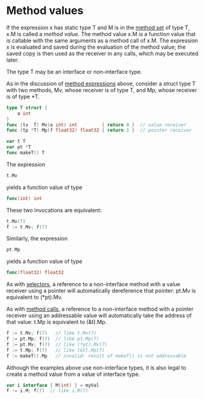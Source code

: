 # Method values

If the expression x has static type T and M is in the [method set](/Types/method_sets.html) of type T, x.M is called a *method value*. The method value x.M is a function value that is callable with the same arguments as a method call of x.M. The expression x is evaluated and saved during the evaluation of the method value; the saved copy is then used as the receiver in any calls, which may be executed later.

The type T may be an interface or non-interface type.

As in the discussion of [method expressions](/Expressions/method_expressions.html) above, consider a struct type T with two methods, Mv, whose receiver is of type T, and Mp, whose receiver is of type *T.

```go
type T struct {
	a int
}
func (tv  T) Mv(a int) int         { return 0 }  // value receiver
func (tp *T) Mp(f float32) float32 { return 1 }  // pointer receiver

var t T
var pt *T
func makeT() T
```

The expression

```go
t.Mv
```

yields a function value of type

```go
func(int) int
```

These two invocations are equivalent:

```go
t.Mv(7)
f := t.Mv; f(7)
```

Similarly, the expression

```go
pt.Mp
```

yields a function value of type

```go
func(float32) float32
```

As with [selectors](/Expressions/selectors.html), a reference to a non-interface method with a value receiver using a pointer will automatically dereference that pointer: pt.Mv is equivalent to (*pt).Mv.

As with [method calls](/Expressions/calls.html), a reference to a non-interface method with a pointer receiver using an addressable value will automatically take the address of that value: t.Mp is equivalent to (&t).Mp.

```go
f := t.Mv; f(7)   // like t.Mv(7)
f := pt.Mp; f(7)  // like pt.Mp(7)
f := pt.Mv; f(7)  // like (*pt).Mv(7)
f := t.Mp; f(7)   // like (&t).Mp(7)
f := makeT().Mp   // invalid: result of makeT() is not addressable
```

Although the examples above use non-interface types, it is also legal to create a method value from a value of interface type.

```go
var i interface { M(int) } = myVal
f := i.M; f(7)  // like i.M(7)
```

